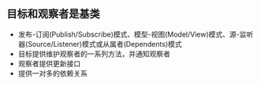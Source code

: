 ## 目标和观察者是基类
* 发布-订阅(Publish/Subscribe)模式、模型-视图(Model/View)模式、源-监听器(Source/Listener)模式或从属者(Dependents)模式
* 目标提供维护观察者的一系列方法，并通知观察者
* 观察者提供更新接口
* 提供一对多的依赖关系